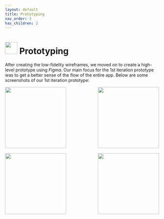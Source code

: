 ```yaml
---
layout: default
title: Prototyping
nav_order: 3
has_children: 2
---
```


# <img src="https://user-images.githubusercontent.com/72105812/169626267-2632bb8d-cf77-4a97-8cae-70e75328f423.png" width="40"> Prototyping

After creating the low-fidelity wireframes, we moved on to create a high-level prototype using <i>Figma</i>. Our main focus for the 1st iteration prototype was to get a better sense of the flow of the entire app. Below are some screenshots of our 1st iteration prototype:


<div style="display: flex; justify-content: space-between;">

<img src="https://user-images.githubusercontent.com/72105812/169433365-e0c66cb8-efbf-48eb-a51a-89d4353a494b.png" width="200"/>

<img src="https://user-images.githubusercontent.com/72105812/169433367-36fe409b-3325-4d88-9156-3251ad7e87c9.png" width="200"/>

</div>

<br />

<div style="display: flex; justify-content: space-between;">
<img src="https://user-images.githubusercontent.com/72105812/169433370-74eb1244-64d6-413f-9f98-11749a05f351.png" width="200"/>

<img src="https://user-images.githubusercontent.com/72105812/169433312-7ae2dc24-34db-4785-9d36-67343cea4a04.png" width="200"/>

</div>

